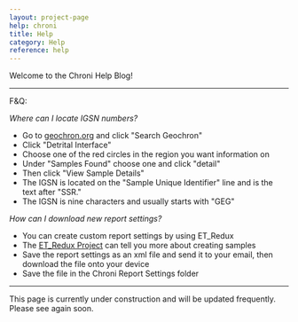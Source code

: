 ```yaml
---
layout: project-page
help: chroni
title: Help
category: Help
reference: help
---
```


Welcome to the Chroni Help Blog!

--------------------------------

F&Q:

<em>Where can I locate IGSN numbers?</em> 

* Go to <a href="http://geochron.org">geochron.org</a> and click "Search Geochron"
* Click "Detrital Interface"
* Choose one of the red circles in the region you want information on
* Under "Samples Found" choose one and click "detail"
* Then click "View Sample Details"
* The IGSN is located on the "Sample Unique Identifier" line and is the text after "SSR."
* The IGSN is nine characters and usually starts with "GEG"

<em>How can I download new report settings?</em>

* You can create custom report settings by using ET\_Redux
* The <a href="https://cirdles.org/projects/et_redux">ET&lowbar;Redux Project</a> can tell you more about creating samples
* Save the report settings as an xml file and send it to your email, then download the file onto your device
* Save the file in the Chroni Report Settings folder

--------------------------------

This page is currently under construction and will be updated frequently. Please see again soon. 
